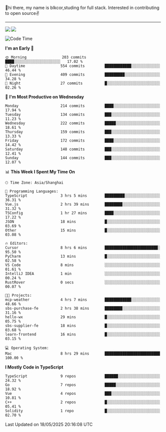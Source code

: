 👋hi there, my name is blkcor,studing for full stack.
Interested in contributing to open source✌️

<hr/>

![](https://github-readme-stats.vercel.app/api?username=blkcor)
<a href="https://github.com/blkcor/github-readme-stats">
    <img align="left" src="https://github-readme-stats.vercel.app/api/top-langs/?username=blkcor&hide=jupyter%20notebook,shaderlab,tex,c%23&langs_count=9" />
</a>


<!--START_SECTION:waka-->
![Code Time](http://img.shields.io/badge/Code%20Time-2%2C035%20hrs%2054%20mins-blue)

**I'm an Early 🐤** 

```text
🌞 Morning                203 commits         ████░░░░░░░░░░░░░░░░░░░░░   17.02 % 
🌆 Daytime                554 commits         ████████████░░░░░░░░░░░░░   46.44 % 
🌃 Evening                409 commits         █████████░░░░░░░░░░░░░░░░   34.28 % 
🌙 Night                  27 commits          █░░░░░░░░░░░░░░░░░░░░░░░░   02.26 % 
```
📅 **I'm Most Productive on Wednesday** 

```text
Monday                   214 commits         ████░░░░░░░░░░░░░░░░░░░░░   17.94 % 
Tuesday                  134 commits         ███░░░░░░░░░░░░░░░░░░░░░░   11.23 % 
Wednesday                222 commits         █████░░░░░░░░░░░░░░░░░░░░   18.61 % 
Thursday                 159 commits         ███░░░░░░░░░░░░░░░░░░░░░░   13.33 % 
Friday                   172 commits         ████░░░░░░░░░░░░░░░░░░░░░   14.42 % 
Saturday                 148 commits         ███░░░░░░░░░░░░░░░░░░░░░░   12.41 % 
Sunday                   144 commits         ███░░░░░░░░░░░░░░░░░░░░░░   12.07 % 
```


📊 **This Week I Spent My Time On** 

```text
🕑︎ Time Zone: Asia/Shanghai

💬 Programming Languages: 
TypeScript               3 hrs 5 mins        █████████░░░░░░░░░░░░░░░░   36.31 % 
Vue.js                   2 hrs 39 mins       ████████░░░░░░░░░░░░░░░░░   31.32 % 
TSConfig                 1 hr 27 mins        ████░░░░░░░░░░░░░░░░░░░░░   17.22 % 
JSON                     18 mins             █░░░░░░░░░░░░░░░░░░░░░░░░   03.69 % 
Other                    15 mins             █░░░░░░░░░░░░░░░░░░░░░░░░   03.08 % 

🔥 Editors: 
Cursor                   8 hrs 6 mins        ████████████████████████░   95.50 % 
PyCharm                  13 mins             █░░░░░░░░░░░░░░░░░░░░░░░░   02.58 % 
VS Code                  8 mins              ░░░░░░░░░░░░░░░░░░░░░░░░░   01.61 % 
IntelliJ IDEA            1 min               ░░░░░░░░░░░░░░░░░░░░░░░░░   00.24 % 
RustRover                0 secs              ░░░░░░░░░░░░░░░░░░░░░░░░░   00.07 % 

🐱‍💻 Projects: 
mcp-weather              4 hrs 7 mins        ████████████░░░░░░░░░░░░░   48.66 % 
sbs-purchase-fe          2 hrs 38 mins       ████████░░░░░░░░░░░░░░░░░   31.16 % 
hello-wx                 29 mins             █░░░░░░░░░░░░░░░░░░░░░░░░   05.75 % 
sbs-supplier-fe          18 mins             █░░░░░░░░░░░░░░░░░░░░░░░░   03.68 % 
learn-frontend           16 mins             █░░░░░░░░░░░░░░░░░░░░░░░░   03.15 % 

💻 Operating System: 
Mac                      8 hrs 29 mins       █████████████████████████   100.00 % 
```

**I Mostly Code in TypeScript** 

```text
TypeScript               9 repos             ██████░░░░░░░░░░░░░░░░░░░   24.32 % 
Go                       7 repos             █████░░░░░░░░░░░░░░░░░░░░   18.92 % 
Vue                      4 repos             ███░░░░░░░░░░░░░░░░░░░░░░   10.81 % 
C++                      2 repos             █░░░░░░░░░░░░░░░░░░░░░░░░   05.41 % 
Solidity                 1 repo              █░░░░░░░░░░░░░░░░░░░░░░░░   02.70 % 
```




 Last Updated on 18/05/2025 20:16:08 UTC
<!--END_SECTION:waka-->


